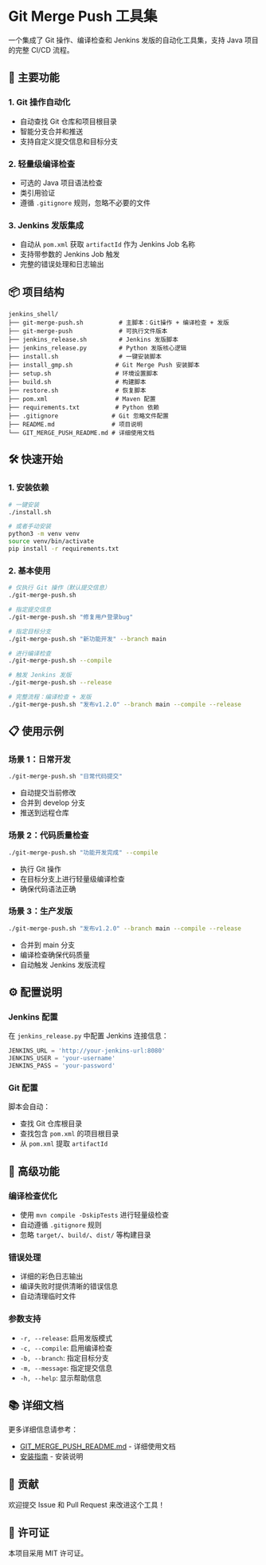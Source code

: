 # Git Merge Push 工具集

一个集成了 Git 操作、编译检查和 Jenkins 发版的自动化工具集，支持 Java 项目的完整 CI/CD 流程。

## 🚀 主要功能

### 1. **Git 操作自动化**
- 自动查找 Git 仓库和项目根目录
- 智能分支合并和推送
- 支持自定义提交信息和目标分支

### 2. **轻量级编译检查**
- 可选的 Java 项目语法检查
- 类引用验证
- 遵循 `.gitignore` 规则，忽略不必要的文件

### 3. **Jenkins 发版集成**
- 自动从 `pom.xml` 获取 `artifactId` 作为 Jenkins Job 名称
- 支持带参数的 Jenkins Job 触发
- 完整的错误处理和日志输出

## 📦 项目结构

```
jenkins_shell/
├── git-merge-push.sh          # 主脚本：Git操作 + 编译检查 + 发版
├── git-merge-push             # 可执行文件版本
├── jenkins_release.sh         # Jenkins 发版脚本
├── jenkins_release.py         # Python 发版核心逻辑
├── install.sh                 # 一键安装脚本
├── install_gmp.sh            # Git Merge Push 安装脚本
├── setup.sh                  # 环境设置脚本
├── build.sh                  # 构建脚本
├── restore.sh                # 恢复脚本
├── pom.xml                   # Maven 配置
├── requirements.txt          # Python 依赖
├── .gitignore               # Git 忽略文件配置
├── README.md                # 项目说明
└── GIT_MERGE_PUSH_README.md # 详细使用文档
```

## 🛠️ 快速开始

### 1. 安装依赖

```bash
# 一键安装
./install.sh

# 或者手动安装
python3 -m venv venv
source venv/bin/activate
pip install -r requirements.txt
```

### 2. 基本使用

```bash
# 仅执行 Git 操作（默认提交信息）
./git-merge-push.sh

# 指定提交信息
./git-merge-push.sh "修复用户登录bug"

# 指定目标分支
./git-merge-push.sh "新功能开发" --branch main

# 进行编译检查
./git-merge-push.sh --compile

# 触发 Jenkins 发版
./git-merge-push.sh --release

# 完整流程：编译检查 + 发版
./git-merge-push.sh "发布v1.2.0" --branch main --compile --release
```

## 📋 使用示例

### 场景 1：日常开发
```bash
./git-merge-push.sh "日常代码提交"
```
- 自动提交当前修改
- 合并到 develop 分支
- 推送到远程仓库

### 场景 2：代码质量检查
```bash
./git-merge-push.sh "功能开发完成" --compile
```
- 执行 Git 操作
- 在目标分支上进行轻量级编译检查
- 确保代码语法正确

### 场景 3：生产发版
```bash
./git-merge-push.sh "发布v1.2.0" --branch main --compile --release
```
- 合并到 main 分支
- 编译检查确保代码质量
- 自动触发 Jenkins 发版流程

## ⚙️ 配置说明

### Jenkins 配置
在 `jenkins_release.py` 中配置 Jenkins 连接信息：
```python
JENKINS_URL = 'http://your-jenkins-url:8080'
JENKINS_USER = 'your-username'
JENKINS_PASS = 'your-password'
```

### Git 配置
脚本会自动：
- 查找 Git 仓库根目录
- 查找包含 `pom.xml` 的项目根目录
- 从 `pom.xml` 提取 `artifactId`

## 🔧 高级功能

### 编译检查优化
- 使用 `mvn compile -DskipTests` 进行轻量级检查
- 自动遵循 `.gitignore` 规则
- 忽略 `target/`、`build/`、`dist/` 等构建目录

### 错误处理
- 详细的彩色日志输出
- 编译失败时提供清晰的错误信息
- 自动清理临时文件

### 参数支持
- `-r, --release`: 启用发版模式
- `-c, --compile`: 启用编译检查
- `-b, --branch`: 指定目标分支
- `-m, --message`: 指定提交信息
- `-h, --help`: 显示帮助信息

## 📚 详细文档

更多详细信息请参考：
- [GIT_MERGE_PUSH_README.md](GIT_MERGE_PUSH_README.md) - 详细使用文档
- [安装指南](install_gmp.sh) - 安装说明

## 🤝 贡献

欢迎提交 Issue 和 Pull Request 来改进这个工具！

## 📄 许可证

本项目采用 MIT 许可证。 